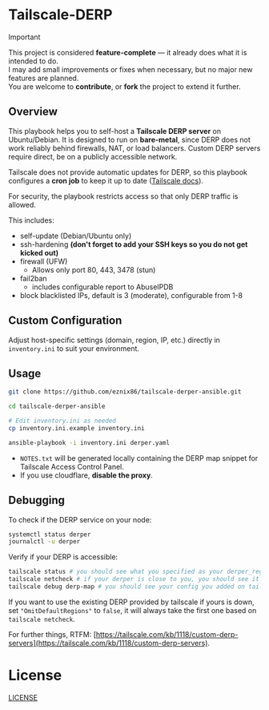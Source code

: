 # Tailscale-DERP

> [!IMPORTANT]  
> This project is considered **feature-complete** — it already does what it is intended to do.  
> I may add small improvements or fixes when necessary, but no major new features are planned.  
> You are welcome to **contribute**, or **fork** the project to extend it further.

## Overview

This playbook helps you to self-host a **Tailscale DERP server** on Ubuntu/Debian. It is designed to run on **bare-metal**, since DERP does not work reliably behind firewalls, NAT, or load balancers. Custom DERP servers require direct, be on a publicly accessible network.

Tailscale does not provide automatic updates for DERP, so this playbook configures a **cron job** to keep it up to date ([Tailscale docs](https://tailscale.com/kb/1118/custom-derp-servers#limitations)).

For security, the playbook restricts access so that only DERP traffic is allowed.

This includes:

- self-update (Debian/Ubuntu only)
- ssh-hardening **(don't forget to add your SSH keys so you do not get kicked out)**
- firewall (UFW)
    - Allows only port 80, 443, 3478 (stun)
- fail2ban
    - includes configurable report to AbuseIPDB
- block blacklisted IPs, default is 3 (moderate), configurable from 1-8

## Custom Configuration

Adjust host-specific settings (domain, region, IP, etc.) directly in `inventory.ini` to suit your environment.

## Usage

```bash
git clone https://github.com/eznix86/tailscale-derper-ansible.git

cd tailscale-derper-ansible

# Edit inventory.ini as needed
cp inventory.ini.example inventory.ini

ansible-playbook -i inventory.ini derper.yaml
```

* `NOTES.txt` will be generated locally containing the DERP map snippet for Tailscale Access Control Panel.
* If you use cloudflare, **disable the proxy**.


## Debugging

To check if the DERP service on your node:

```bash
systemctl status derper
journalctl -u derper
```

Verify if your DERP is accessible:

```bash
tailscale status # you should see what you specified as your derper_region_code
tailscale netcheck # if your derper is close to you, you should see it first
tailscale debug derp-map # you should see your config you added on tailscale
```

If you want to use the existing DERP provided by tailscale if yours is down, set `"OmitDefaultRegions"` to `false`, it will always take the first one based on `tailscale netcheck`.

For further things, RTFM: [https://tailscale.com/kb/1118/custom-derp-servers](https://tailscale.com/kb/1118/custom-derp-servers).


# License

[LICENSE](LICENSE)

